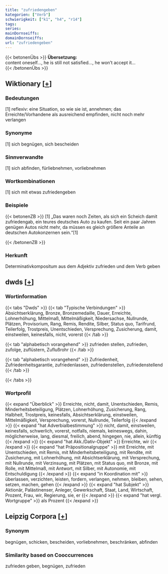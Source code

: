 ```yaml
---
title: "zufriedengeben"
kategorien: ["Verb"]
schwierigkeit: ["k1", "h4", "r14"]
tags:
series:
mainDornseiffs:
domainDornseiffs:
url: "zufriedengeben"
---
```


{{< betonenÜbs >}}
**Übersetzung:**  
content oneself..., he is still not satisfied..., he won’t accept it...  
{{< /betonenÜbs >}}

## Wiktionary [[+](https://de.wiktionary.org/wiki/zufriedengeben)]

### Bedeutungen
[1] reflexiv: eine Situation, so wie sie ist, annehmen; das Erreichte/Vorhandene als ausreichend empfinden, nicht noch mehr verlangen  

### Synonyme
[1] sich begnügen, sich bescheiden  

### Sinnverwandte
[1] sich abfinden, fürliebnehmen, vorliebnehmen  

### Wortkombinationen
[1] sich mit etwas zufriedengeben  

### Beispiele
{{< betonenZB >}}
[1] „Das waren noch Zeiten, als sich ein Scheich damit zufriedengab, ein teures deutsches Auto zu kaufen. Seit ein paar Jahren genügen Autos nicht mehr, da müssen es gleich größere Anteile an deutschen Autokonzernen sein.“[1]  

{{< /betonenZB >}}
### Herkunft
Determinativkompositum aus dem Adjektiv zufrieden und dem Verb geben  



## dwds [[+](https://www.dwds.de/wb/zufriedengeben)]

### Wortinformation
{{< tabs "Dwds" >}}
{{< tab "Typische Verbindungen" >}}
Absichtserklärung, Bronze, Bronzemedaille, Dauer, Erreichte, Lohnerhöhung, Mittelmaß, Mittelmäßigkeit, Niedersachse, Nullrunde, Plätzen, Provisorium, Rang, Remis, Rendite, Silber, Status quo, Tarifrund, Teilerfolg, Trostpreis, Unentschieden, Versprechung, Zusicherung, damit, einstweilen, keinesfalls, nicht, vorerst
{{< /tab >}}

{{< tab "alphabetisch vorangehend" >}}
zufrieden stellen, zufrieden, zufolge, zuflüstern, Zuflußrohr
{{< /tab >}}

{{< tab "alphabetisch vorangehend" >}}
Zufriedenheit, Zufriedenheitsgarantie, zufriedenlassen, zufriedenstellen, zufriedenstellend
{{< /tab >}}

{{< /tabs >}}

### Wortprofil
{{< expand "Überblick" >}} Erreichte, nicht, damit, Unentschieden, Remis, Minderheitsbeteiligung, Plätzen, Lohnerhöhung, Zusicherung, Rang, Halbheit, Trostpreis, keinesfalls, Absichtserklärung, einstweilen, Mittelmäßigkeit, Versprechung, vorerst, Nullrunde, Teilerfolg {{< /expand >}}
{{< expand "hat Adverbialbestimmung" >}} nicht, damit, einstweilen, keinesfalls, schwerlich, vorerst, notfalls, niemals, keineswegs, dahin, möglicherweise, lang, diesmal, freilich, abend, hingegen, nie, allein, künftig {{< /expand >}}
{{< expand "hat Akk./Dativ-Objekt" >}} Erreichte, wir {{< /expand >}}
{{< expand "hat Präpositionalgruppe" >}} mit Erreichte, mit Unentschieden, mit Remis, mit Minderheitsbeteiligung, mit Rendite, mit Zusicherung, mit Lohnerhöhung, mit Absichtserklärung, mit Versprechung, mit Nullrunde, mit Verzinsung, mit Plätzen, mit Status quo, mit Bronze, mit Rolle, mit Mittelmaß, mit Antwort, mit Silber, mit Autonomie, mit Entschuldigung {{< /expand >}}
{{< expand "in Koordination mit" >}} überlassen, verzichten, leisten, fordern, verlangen, nehmen, bleiben, sehen, setzen, machen, gehen {{< /expand >}}
{{< expand "hat Subjekt" >}} Aktionär, Palästinenser, Anleger, Gewerkschaft, Staat, Land, Wirtschaft, Prozent, Frau, wir, Regierung, sie, er {{< /expand >}}
{{< expand "hat vergl. Wortgruppe" >}} als Prozent {{< /expand >}}

## Leipzig Corpora [[+](https://corpora.uni-leipzig.de/en/res?word=zufriedengeben&corpusId=deu_newscrawl-public_2018)]


### Synonym
begnügen, schicken, bescheiden, vorliebnehmen, beschränken, abfinden


### Similarity based on Cooccurrences
zufrieden geben, begnügen, zufrieden

